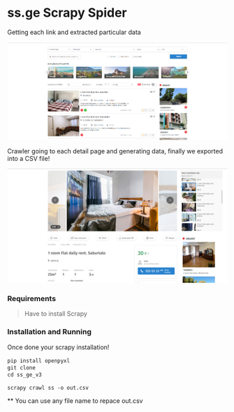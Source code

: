 # ss.ge Scrapy Spider

Getting each link and extracted particular data

![screenshot](screenshot/ss.ge-1.png)

Crawler going to each detail page and generating data, finally we exported into a CSV file!

![screenshot](screenshot/ss.ge-2.png)

### Requirements

> Have to install Scrapy

### Installation and Running

Once done your scrapy installation!

```
pip install openpyxl
git clone
cd ss_ge_v3
```

```
scrapy crawl ss -o out.csv
```

\*\* You can use any file name to repace out.csv
